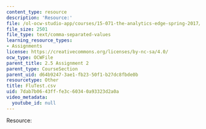 ```yaml
---
content_type: resource
description: 'Resource:'
file: /ol-ocw-studio-app/courses/15-071-the-analytics-edge-spring-2017/7dab7b0643fffe3c60340a93323d2a0a_FluTest.csv
file_size: 2501
file_type: text/comma-separated-values
learning_resource_types:
- Assignments
license: https://creativecommons.org/licenses/by-nc-sa/4.0/
ocw_type: OCWFile
parent_title: 2.5 Assignment 2
parent_type: CourseSection
parent_uid: d64b9247-3ae1-fb23-50f1-b27dc8fbde0b
resourcetype: Other
title: FluTest.csv
uid: 7dab7b06-43ff-fe3c-6034-0a93323d2a0a
video_metadata:
  youtube_id: null
---
```

Resource: